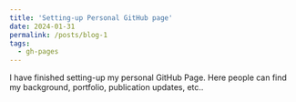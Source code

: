 ```yaml
---
title: 'Setting-up Personal GitHub page'
date: 2024-01-31
permalink: /posts/blog-1
tags:
  - gh-pages
---
```


I have finished setting-up my personal GitHub Page. Here people can find my background, portfolio, publication updates, etc..

